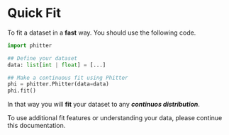 # Quick Fit

To fit a dataset in a **fast** way. You should use the following code.

```python
import phitter

## Define your dataset
data: list[int | float] = [...]

## Make a continuous fit using Phitter
phi = phitter.Phitter(data=data)
phi.fit()
```

In that way you will **fit** your dataset to any **_continuos distribution_**.

To use additional fit features or understanding your data, please continue this documentation.
